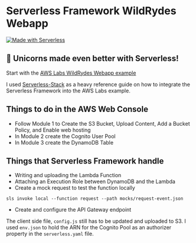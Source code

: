 # Serverless Framework WildRydes Webapp

[![Made with Serverless](https://img.shields.io/badge/serverless-⚡-yellow.svg?style=flat-square)](https://serverless.io)
## 🦄 Unicorns made even better with Serverless! 
Start with the [AWS Labs WildRydes Webapp example](https://github.com/awslabs/aws-serverless-workshops/tree/master/WebApplication)

I used [Serverless-Stack](https://serverless-stack.com/) as a heavy reference guide on how to integrate the Serverless Framework into the AWS Labs example. 

## Things to do in the AWS Web Console
* Follow Module 1 to Create the S3 Bucket, Upload Content, Add a Bucket Policy, and Enable web hosting
* In Module 2 create the Cognito User Pool
* In Module 3 create the DynamoDB Table

## Things that Serverless Framework handle 
* Writing and uploading the Lambda Function
* Attaching an Execution Role between DynamoDB and the Lambda
* Create a mock request to test the function locally
```
sls invoke local --function request --path mocks/request-event.json
```
* Create and configure the API Gateway endpoint

The client side file, `config.js` still has to be updated and uploaded to S3. I used `env.json` to hold the ARN for the Cognito Pool as an authorizer property in the `serverless.yaml` file. 